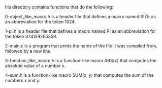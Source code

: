 his directory contains functions that do the following:

0-object_like_macro.h is a header file that defines a macro named SIZE as an abbreviation for the token 1024.

1-pi.h is a header file that defines a macro named PI as an abbreviation for the token 3.14159265359.

2-main.c is a program that prints the name of the file it was compiled from, followed by a new line.

3-function_like_macro.h is a function-like macro ABS(x) that computes the absolute value of a number x.

4-sum.h is a function-like macro SUM(x, y) that computes the sum of the numbers x and y.
